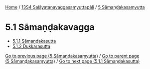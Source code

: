 
[Home](/) / [13S4 Saḷāyatanavaggasaṃyuttapāḷi](../../13S4.md) / [5 Sāmaṇḍakasaṃyutta](../5.md)

# 5.1 Sāmaṇḍakavagga

* [5.1.1 Sāmaṇḍakasutta](5.1/5.1.1.md)
* [5.1.2 Dukkarasutta](5.1/5.1.2.md)

[Go to previous page (5 Sāmaṇḍakasaṃyutta)](../5.md) / [Go to parent page (5 Sāmaṇḍakasaṃyutta)](../5.md) / [Go to next page (5.1.1 Sāmaṇḍakasutta)](5.1/5.1.1.md)


